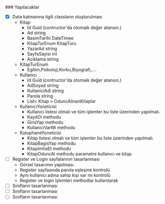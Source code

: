 ﻿﻿### Yapılacaklar 
- [X] Data katmanına ilgili classların oluşturulması
	- Kitap
        - Id Guid (contructor'da otomaik değer atansın.)
        - Ad string
        - BasimTarihi DateTimee
        - KitapTurEnum KitapTuru
        - YazarAd string
        - SayfaSayisi int
        - Aciklama string
    - KitapTurEnum
        - Egitim,Psikoloji,Korku,Biyografi,....
    - Kullanıcı
        - Id Guid (contructor'da otomaik değer atansın.)
        - AdSoyad string
        - KullaniciAdi string
        - Parola string
        - List< Kitap > OduncAlinanKitaplar
    - KullanıcıYoneticisi
        - Kullanıcı listesi olmalı ve tüm işlemler bu liste üzerinden yapılmalı.
        - KayıtOl methodu
        - GirisYap methodu
        - KullaniciVarMi methodu
    - KutuphaneYoneticisi
        - Kitap listesi olmalı ve tüm işlemler bu liste üzerinden yapılmalı.
        - KitapBagisYap methodu
        - KitapImhaEt methodu
        - KitapOduncAl methodu parametre kullanıcı ve kitap
- [ ] Register ve Login sayfalarının tasarlanması
    - Görsel tasarımın yapılması.
    - Register sayfasında parola eşleşme kontrolü
    - Aynı kullanıcı adına sahip kişi var mı kontrolü
    - Register ve login işlemleri methodlar kullanılarak
- [ ] Sınıfların tasarlanması
- [ ] Sınıfların tasarlanması
- [ ] Sınıfların tasarlanması
